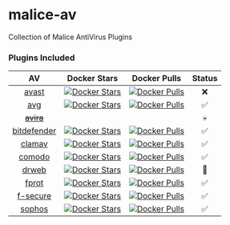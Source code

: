 malice-av
=========

Collection of Malice AntiVirus Plugins

### Plugins Included

|                                           AV                                           |                                                         Docker Stars                                                        |                                                         Docker Pulls                                                        |       Status       |
|:--------------------------------------------------------------------------------------:|:---------------------------------------------------------------------------------------------------------------------------:|:---------------------------------------------------------------------------------------------------------------------------:|:------------------:|
| [avast](https://github.com/maliceio/malice-av/blob/master/avast/README.md)             |       [![Docker Stars](https://img.shields.io/docker/stars/malice/avast.svg)](https://hub.docker.com/r/malice/avast/)       |       [![Docker Pulls](https://img.shields.io/docker/pulls/malice/avast.svg)](https://hub.docker.com/r/malice/avast/)       |         :x:        |
| [avg](https://github.com/maliceio/malice-av/blob/master/avg/README.md)                 |         [![Docker Stars](https://img.shields.io/docker/stars/malice/avg.svg)](https://hub.docker.com/r/malice/avg/)         |         [![Docker Pulls](https://img.shields.io/docker/pulls/malice/avg.svg)](https://hub.docker.com/r/malice/avg/)         | :white_check_mark: |
| ~~[avira](https://github.com/maliceio/malice-av/blob/master/avira/README.md)~~         |                                                                                                                             |                                                                                                                             |       :skull:      |
| [bitdefender](https://github.com/maliceio/malice-av/blob/master/bitdefender/README.md) | [![Docker Stars](https://img.shields.io/docker/stars/malice/bitdefender.svg)](https://hub.docker.com/r/malice/bitdefender/) | [![Docker Pulls](https://img.shields.io/docker/pulls/malice/bitdefender.svg)](https://hub.docker.com/r/malice/bitdefender/) | :white_check_mark: |
| [clamav](https://github.com/maliceio/malice-av/blob/master/clamav/README.md)           |      [![Docker Stars](https://img.shields.io/docker/stars/malice/clamav.svg)](https://hub.docker.com/r/malice/clamav/)      |      [![Docker Pulls](https://img.shields.io/docker/pulls/malice/clamav.svg)](https://hub.docker.com/r/malice/clamav/)      | :white_check_mark: |
| [comodo](https://github.com/maliceio/malice-av/blob/master/comodo/README.md)           |      [![Docker Stars](https://img.shields.io/docker/stars/malice/comodo.svg)](https://hub.docker.com/r/malice/comodo/)      |      [![Docker Pulls](https://img.shields.io/docker/pulls/malice/comodo.svg)](https://hub.docker.com/r/malice/comodo/)      | :white_check_mark: |
| [drweb](https://github.com/maliceio/malice-av/blob/master/drweb/README.md)             |       [![Docker Stars](https://img.shields.io/docker/stars/malice/drweb.svg)](https://hub.docker.com/r/malice/drweb/)       |       [![Docker Pulls](https://img.shields.io/docker/pulls/malice/drweb.svg)](https://hub.docker.com/r/malice/drweb/)       |   :construction:   |
| [fprot](https://github.com/maliceio/malice-av/blob/master/fprot/README.md)             |       [![Docker Stars](https://img.shields.io/docker/stars/malice/fprot.svg)](https://hub.docker.com/r/malice/fprot/)       |       [![Docker Pulls](https://img.shields.io/docker/pulls/malice/fprot.svg)](https://hub.docker.com/r/malice/fprot/)       | :white_check_mark: |
| [f-secure](https://github.com/maliceio/malice-av/blob/master/f-secure/README.md)       |    [![Docker Stars](https://img.shields.io/docker/stars/malice/fsecure.svg)](https://hub.docker.com/r/malice/fsecure/)    |    [![Docker Pulls](https://img.shields.io/docker/pulls/malice/fsecure.svg)](https://hub.docker.com/r/malice/fsecure/)    | :white_check_mark: |
| [sophos](https://github.com/maliceio/malice-av/blob/master/sophos/README.md)           |      [![Docker Stars](https://img.shields.io/docker/stars/malice/sophos.svg)](https://hub.docker.com/r/malice/sophos/)      |      [![Docker Pulls](https://img.shields.io/docker/pulls/malice/sophos.svg)](https://hub.docker.com/r/malice/sophos/)      | :white_check_mark: |
